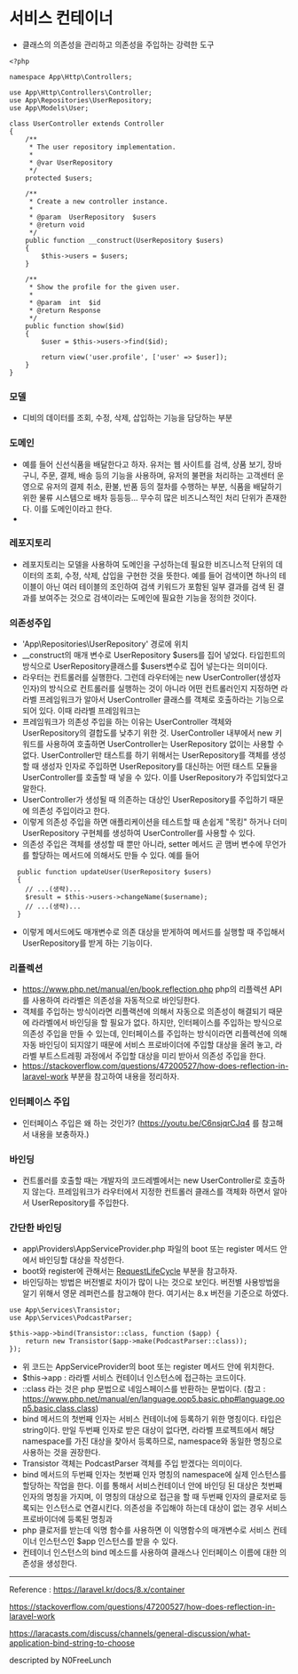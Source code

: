
# 서비스 컨테이너
- 클래스의 의존성을 관리하고 의존성을 주입하는 강력한 도구

```
<?php

namespace App\Http\Controllers;

use App\Http\Controllers\Controller;
use App\Repositories\UserRepository;
use App\Models\User;

class UserController extends Controller
{
    /**
     * The user repository implementation.
     *
     * @var UserRepository
     */
    protected $users;

    /**
     * Create a new controller instance.
     *
     * @param  UserRepository  $users
     * @return void
     */
    public function __construct(UserRepository $users)
    {
        $this->users = $users;
    }

    /**
     * Show the profile for the given user.
     *
     * @param  int  $id
     * @return Response
     */
    public function show($id)
    {
        $user = $this->users->find($id);

        return view('user.profile', ['user' => $user]);
    }
}
```
### 모델
- 디비의 데이터를 조회, 수정, 삭제, 삽입하는 기능을 담당하는 부분

### 도메인
- 예를 들어 신선식품을 배달한다고 하자. 유저는 웹 사이트를 검색, 상품 보기, 장바구니, 주문, 결제, 배송 등의 기능을 사용하며, 유저의 불편을 처리하는 고객센터 운영으로 유저의 결제 취소, 환불, 반품 등의 절차를 수행하는 부분, 식품을 배달하기 위한 물류 시스템으로 배차 등등등... 무수히 많은 비즈니스적인 처리 단위가 존재한다. 이를 도메인이라고 한다.
- 
### 레포지토리
- 레포지토리는 모델을 사용하여 도메인을 구성하는데 필요한 비즈니스적 단위의 데이터의 조회, 수정, 삭제, 삽입을 구현한 것을 뜻한다. 예를 들어 검색이면 하나의 테이블이 아닌 여러 테이블의 조인하여 검색 키워드가 포함된 일부 결과를 검색 된 결과를 보여주는 것으로 검색이라는 도메인에 필요한 기능을 정의한 것이다.

### 의존성주입
- 'App\Repositories\UserRepository' 경로에 위치
- __construct의 매개 변수로 UserRepository $users를 집어 넣었다. 타입힌트의 방식으로 UserRepository클래스를 $users변수로 집어 넣는다는 의미이다.
- 라우터는 컨트롤러를 실행한다. 그런데 라우터에는 new UserController(생성자 인자)의 방식으로 컨트롤러를 실행하는 것이 아니라 어떤 컨트롤러인지 지정하면 라라벨 프레임워크가 알아서 UserController 클래스를 객체로 호출하라는 기능으로 되어 있다. 이때 라라벨 프레임워크는 
- 프레임워크가 의존성 주입을 하는 이유는 UserController 객체와 UserRepository의 결합도를 낮추기 위한 것. UserController 내부에서 new 키워드를 사용하여 호출하면 UserController는 UserRepository 없이는 사용할 수 없다. UserController만 태스트를 하기 위해서는 UserRepository를 객체를 생성할 때 생성자 인자로 주입하면 UserRepository를 대신하는 어떤 태스트 모듈을 UserController를 호출할 때 넣을 수 있다. 이를 UserRepository가 주입되었다고 말한다.
- UserController가 생성될 때 의존하는 대상인 UserRepository를 주입하기 때문에 의존성 주입이라고 한다.
- 이렇게 의존성 주입을 하면 애플리케이션을 테스트할 때 손쉽게 "목킹" 하거나 더미 UserRepository 구현체를 생성하여 UserController를 사용할 수 있다.
- 의존성 주입은 객체를 생성할 때 뿐만 아니라, setter 메서드 곧 맴버 변수에 무언가를 할당하는 메서드에 의해서도 만들 수 있다. 예를 들어
```
  public function updateUser(UserRepository $users)
  {
    // ...(생략)...
    $result = $this->users->changeName($username);
    // ...(생략)...
  }
```
- 이렇게 메서드에도 매개변수로 의존 대상을 받게하여 메서드를 실행할 때 주입해서 UserRepository를 받게 하는 기능이다.

### 리플렉션
- https://www.php.net/manual/en/book.reflection.php php의 리플렉션 API를 사용하여 라라벨은 의존성을 자동적으로 바인딩한다.
- 객체를 주입하는 방식이라면 리플랙션에 의해서 자동으로 의존성이 해결되기 때문에 라라벨에서 바인딩을 할 필요가 없다. 하지만, 인터페이스를 주입하는 방식으로 의존성 주입을 만들 수 있는데, 인터페이스를 주입하는 방식이라면 리플렉션에 의해 자동 바인딩이 되지않기 때문에 서비스 프로바이더에 주입할 대상을 올려 놓고, 라라벨 부트스트레핑 과정에서 주입할 대상을 미리 받아서 의존성 주입을 한다.
- https://stackoverflow.com/questions/47200527/how-does-reflection-in-laravel-work 부분을 참고하여 내용을 정리하자.

### 인터페이스 주입
- 인터페이스 주입은 왜 하는 것인가? (https://youtu.be/C6nsjqrCJq4 를 참고해서 내용을 보충하자.)


### 바인딩
- 컨트롤러를 호출할 때는 개발자의 코드레벨에서는 new UserController로 호출하지 않는다. 프레임워크가 라우터에서 지정한 컨트롤러 클래스를 객체화 하면서 알아서 UserRepository를 주입한다.


### 간단한 바인딩
- app\Providers\AppServiceProvider.php 파일의 boot 또는 register 메서드 안에서 바인딩할 대상을 작성한다.
- boot와 register에 관해서는 [RequestLifeCycle](./RequestLifeCycle.md) 부분을 참고하자.
- 바인딩하는 방법은 버전별로 차이가 많이 나는 것으로 보인다. 버전별 사용방법을 알기 위해서 영문 레퍼런스를 참고해야 한다. 여기서는 8.x 버전을 기준으로 하였다.
```
use App\Services\Transistor;
use App\Services\PodcastParser;

$this->app->bind(Transistor::class, function ($app) {
    return new Transistor($app->make(PodcastParser::class));
});
```
- 위 코드는 AppServiceProvider의 boot 또는 register 메서드 안에 위치한다.
- $this->app : 라라벨 서비스 컨테이너 인스턴스에 접근하는 코드이다.
- \:\:class 라는 것은 php 문법으로 네임스페이스를 반환하는 문법이다. (참고 : https://www.php.net/manual/en/language.oop5.basic.php#language.oop5.basic.class.class)
- bind 메서드의 첫번째 인자는 서비스 컨테이너에 등록하기 위한 명칭이다. 타입은 string이다. 만일 두번째 인자로 받은 대상이 없다면, 라라벨 프로젝트에서 해당 namespace를 가진 대상을 찾아서 등록하므로, namespace와 동일한 명칭으로 사용하는 것을 권장한다.
- Transistor 객체는 PodcastParser 객체를 주입 받겠다는 의미이다.
- bind 메서드의 두번째 인자는 첫번째 인자 명칭의 namespace에 실제 인스턴스를 할당하는 작업을 한다. 이를 통해서 서비스컨테이너 안에 바인딩 된 대상은 첫번째 인자의 명칭을 가지며, 이 명칭의 대상으로 접근을 할 때 두번째 인자의 클로저로 등록되는 인스턴스로 연결시킨다. 의존성을 주입해야 하는데 대상이 없는 경우 서비스 프로바이더에 등록된 명칭과  
- php 클로저를 받는데 익명 함수를 사용하면 이 익명함수의 매개변수로 서비스 컨테이너 인스턴스인 $app 인스턴스를 받을 수 있다. 
- 컨테이너 인스턴스의 bind 메소드를 사용하여 클래스나 인터페이스 이름에 대한 의존성을 생성한다.



---
Reference : https://laravel.kr/docs/8.x/container

https://stackoverflow.com/questions/47200527/how-does-reflection-in-laravel-work

https://laracasts.com/discuss/channels/general-discussion/what-application-bind-string-to-choose


descripted by N0FreeLunch
